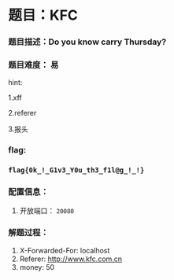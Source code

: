 # 题目：KFC

### 题目描述：Do you know carry Thursday?

### 题目难度： 易

hint:

1.xff

2.referer

3.报头

### flag: 

### `flag{0k_!_G1v3_Y0u_th3_f1l@g_!_!}`

### 配置信息： 

1. 开放端口： `20080`

### 解题过程：

1. X-Forwarded-For: localhost
2. Referer: http://www.kfc.com.cn
3. money: 50